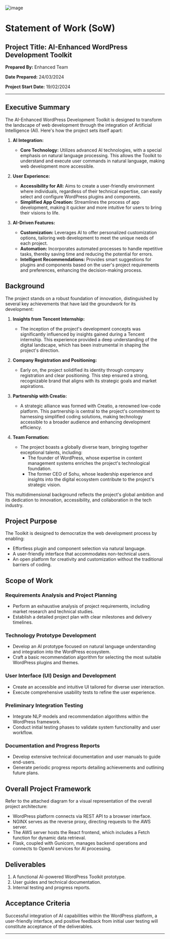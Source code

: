 
![image](https://github.com/ZIYANGSONG2003/AI-Enhanced-WordPress-Development-Toolkit/assets/110000045/fc579cbe-2a80-4c3e-a5ae-58a74b513784)

# Statement of Work (SoW)

## Project Title: AI-Enhanced WordPress Development Toolkit

**Prepared By:** Enhanced Team  

**Date Prepared:** 24/03/2024 

**Project Start Date:** 19/02/2024  


---

## Executive Summary


The AI-Enhanced WordPress Development Toolkit is designed to transform the landscape of web development through the integration of Artificial Intelligence (AI). Here's how the project sets itself apart:

1. **AI Integration:**
   - **Core Technology:** Utilizes advanced AI technologies, with a special emphasis on natural language processing. This allows the Toolkit to understand and execute user commands in natural language, making web development more accessible.
   
2. **User Experience:**
   - **Accessibility for All:** Aims to create a user-friendly environment where individuals, regardless of their technical expertise, can easily select and configure WordPress plugins and components.
   - **Simplified App Creation:** Streamlines the process of app development, making it quicker and more intuitive for users to bring their visions to life.
   
3. **AI-Driven Features:**
   - **Customization:** Leverages AI to offer personalized customization options, tailoring web development to meet the unique needs of each project.
   - **Automation:** Incorporates automated processes to handle repetitive tasks, thereby saving time and reducing the potential for errors.
   - **Intelligent Recommendations:** Provides smart suggestions for plugins and components based on the user's project requirements and preferences, enhancing the decision-making process.


## Background

The project stands on a robust foundation of innovation, distinguished by several key achievements that have laid the groundwork for its development:

1. **Insights from Tencent Internship:**
   - The inception of the project's development concepts was significantly influenced by insights gained during a Tencent internship. This experience provided a deep understanding of the digital landscape, which has been instrumental in shaping the project's direction.

2. **Company Registration and Positioning:**
   - Early on, the project solidified its identity through company registration and clear positioning. This step ensured a strong, recognizable brand that aligns with its strategic goals and market aspirations.

3. **Partnership with Creatio:**
   - A strategic alliance was formed with Creatio, a renowned low-code platform. This partnership is central to the project's commitment to harnessing simplified coding solutions, making technology accessible to a broader audience and enhancing development efficiency.

4. **Team Formation:**
   - The project boasts a globally diverse team, bringing together exceptional talents, including:
     - The founder of WordPress, whose expertise in content management systems enriches the project's technological foundation.
     - The former CEO of Sohu, whose leadership experience and insights into the digital ecosystem contribute to the project's strategic vision.
   
This multidimensional background reflects the project's global ambition and its dedication to innovation, accessibility, and collaboration in the tech industry.

## Project Purpose

The Toolkit is designed to democratize the web development process by enabling:

- Effortless plugin and component selection via natural language.
- A user-friendly interface that accommodates non-technical users.
- An open platform for creativity and customization without the traditional barriers of coding.

## Scope of Work

### Requirements Analysis and Project Planning

- Perform an exhaustive analysis of project requirements, including market research and technical studies.
- Establish a detailed project plan with clear milestones and delivery timelines.

### Technology Prototype Development

- Develop an AI prototype focused on natural language understanding and integration into the WordPress ecosystem.
- Craft a basic recommendation algorithm for selecting the most suitable WordPress plugins and themes.

### User Interface (UI) Design and Development

- Create an accessible and intuitive UI tailored for diverse user interaction.
- Execute comprehensive usability tests to refine the user experience.

### Preliminary Integration Testing

- Integrate NLP models and recommendation algorithms within the WordPress framework.
- Conduct initial testing phases to validate system functionality and user workflow.

### Documentation and Progress Reports

- Develop extensive technical documentation and user manuals to guide end-users.
- Generate periodic progress reports detailing achievements and outlining future plans.

## Overall Project Framework

Refer to the attached diagram for a visual representation of the overall project architecture:

- WordPress platform connects via REST API to a browser interface.
- NGINX serves as the reverse proxy, directing requests to the AWS server.
- The AWS server hosts the React frontend, which includes a Fetch function for dynamic data retrieval.
- Flask, coupled with Gunicorn, manages backend operations and connects to OpenAI services for AI processing.

## Deliverables

1. A functional AI-powered WordPress Toolkit prototype.
2. User guides and technical documentation.
3. Internal testing and progress reports.

## Acceptance Criteria

Successful integration of AI capabilities within the WordPress platform, a user-friendly interface, and positive feedback from initial user testing will constitute acceptance of the deliverables.

---


